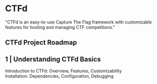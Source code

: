 
# CTFd

"CTFd is an easy-to-use Capture The Flag framework with customizable features for hosting and managing CTF competitions."


## CTFd Project Roadmap 


## 1 | Understanding CTFd Basics 
Introduction to CTFd: Overview, Features, Customizability  
Installation: Dependencies, Configuration, Debugging 

